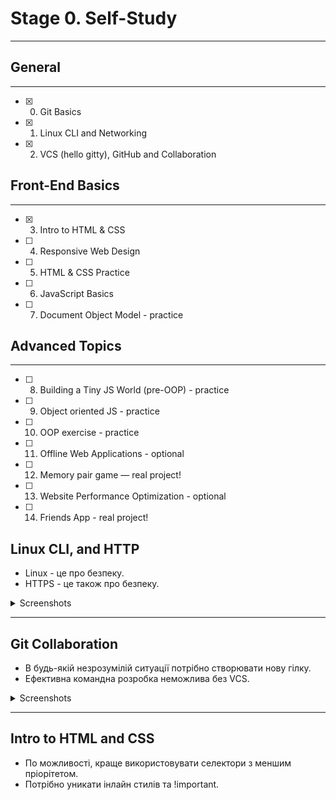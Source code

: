 # Stage 0. Self-Study
---
## General
---
- [x] 0. Git Basics
- [x] 1. Linux CLI and Networking
- [x] 2. VCS (hello gitty), GitHub and Collaboration
## Front-End Basics
---
- [x] 3. Intro to HTML & CSS
- [ ] 4. Responsive Web Design
- [ ] 5. HTML & CSS Practice
- [ ] 6. JavaScript Basics
- [ ] 7. Document Object Model - practice
## Advanced Topics
---
- [ ] 8. Building a Tiny JS World (pre-OOP) - practice
- [ ] 9. Object oriented JS - practice
- [ ] 10. OOP exercise - practice
- [ ] 11. Offline Web Applications - optional
- [ ] 12. Memory pair game — real project!
- [ ] 13. Website Performance Optimization - optional
- [ ] 14. Friends App - real project!

## Linux CLI, and HTTP
* Linux - це про безпеку.
* HTTPS - це також про безпеку.
<details><summary>Screenshots</summary>
<img src="/task_linux_cli/quiz_number_1.jpg" alt="quiz number 1" title="quiz number 1">
<img src="/task_linux_cli/quiz_number_2.jpg" alt="quiz number 2" title="quiz number 2">
<img src="/task_linux_cli/quiz_number_3.jpg" alt="quiz number 3" title="quiz number 3">
<img src="/task_linux_cli/quiz_number_4.jpg" alt="quiz number 4" title="quiz number 4">
</details>

---

## Git Collaboration
* В будь-якій незрозумілій ситуації потрібно створювати нову гілку.
* Ефективна командна розробка неможлива без VCS.
<details><summary>Screenshots</summary>
<img src="/task_git_collaboration/coursera_first_week.jpg" alt="first week" title="first week">
<img src="/task_git_collaboration/coursera_second_week.jpg" alt="second week" title="second week">
<img src="/task_git_collaboration/coursera_third_week.jpg" alt="third week" title="third week">
<img src="/task_git_collaboration/coursera_fourth_week.jpg" alt="fourth week" title="fourth week">
<img src="/task_git_collaboration/learngitbranching_first_stage.jpg" alt="first stage" title="first stage">
<img src="/task_git_collaboration/learngitbranching_second_stage.jpg" alt="second stage" title="second stage">
</details>

---

## Intro to HTML and CSS
* По можливості, краще використовувати селектори з меншим пріорітетом.
* Потрібно уникати інлайн стилів та !important.